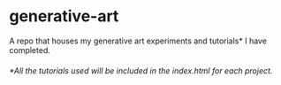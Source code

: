 # generative-art
A repo that houses my generative art experiments and tutorials* I have completed. 
###### *All the tutorials used will be included in the index.html for each project.
